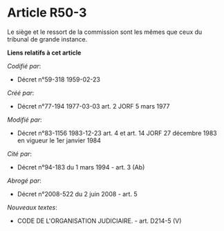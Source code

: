 # Article R50-3

Le siège et le ressort de la commission sont les mêmes que ceux du tribunal de grande instance.

**Liens relatifs à cet article**

_Codifié par_:

  - Décret n°59-318 1959-02-23

_Créé par_:

  - Décret n°77-194 1977-03-03 art. 2 JORF 5 mars 1977

_Modifié par_:

  - Décret n°83-1156 1983-12-23 art. 4 et art. 14 JORF 27 décembre 1983 en vigueur le 1er janvier 1984

_Cité par_:

  - Décret n°94-183 du 1 mars 1994 - art. 3 (Ab)

_Abrogé par_:

  - Décret n°2008-522 du 2 juin 2008 - art. 5

_Nouveaux textes_:

  - CODE DE L'ORGANISATION JUDICIAIRE. - art. D214-5 (V)
